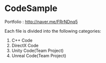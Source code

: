 # CodeSample
Portfolio : http://naver.me/FRrNDnq5

Each file is divided into the following categories:
1. C++ Code
2. DirectX Code
3. Unity Code(Team Project)
4. Unreal Code(Team Project)

